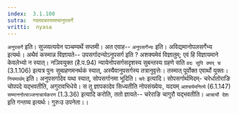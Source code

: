 ```yaml
---
index:  3.1.100
sutra:  गदमदचरयमश्चानुपसर्गे
vritti:  nyasa
---
```


`अनुपसर्गे` इति। सुज्व्यत्ययेन पञ्चम्यर्थे सप्तमी। अत एवाह-- `अनुपसर्गेभ्यः` इति। अविद्यमानोपलसर्गेभ्य इत्यर्थः। अथैवं कस्मान्न विज्ञायते-- उपसर्गादन्योऽनुपसर्ग इति ? अशक्यमेवं विज्ञातुम्; एवं हि विज्ञायमाने केवलेभ्यो न स्यात्। नञिवयुक्त (है.प.94) न्यायेनोपसर्गसदृशस्य सुबन्तस्य ग्रहणे सति `वदः सुपि क्यप् च` (3.1.106) इत्यत्र पुनः सुब्ग्रहणमनर्थकं स्यात्, अस्यैवानुपसर्गस्य तत्रानुवृत्तेः। तस्मात् पूर्वोक्त एवार्थो युक्तः। `नियमार्थम्` इति। अनुपसर्गादेव यथा स्यात्, सोपसर्गानमा भूदिति।
`चरेः` इत्यादि। सोपसर्गार्थमिदम्- चरेर्धातोराङि चोपपदे यद्भवतीति, अगुरावभिधेये। स तु ज्ञापकादेव सिध्यतीति नोपसंख्येयः, यदयम् `आश्चर्यमनित्ये` (6.1.147) `सम्माननोत्सञ्जनाचार्यकरण` (1.3.36) इत्यादि करोति, ततो ज्ञायते-- चरेराङि चागुरौ यद्भवतीति। `आचार्यो देशः` इति गन्तव्य इत्यर्थः। गुरुःउ उपनेता।।

